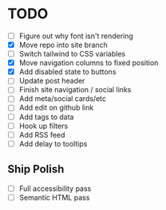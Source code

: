 # TODO

- [ ] Figure out why font isn't rendering
- [x] Move repo into site branch
- [ ] Switch tailwind to CSS variables
- [x] Move navigation columns to fixed position
- [x] Add disabled state to buttons
- [ ] Update post header
- [ ] Finish site navigation / social links
- [ ] Add meta/social cards/etc
- [ ] Add edit on github link
- [ ] Add tags to data
- [ ] Hook up filters
- [ ] Add RSS feed
- [ ] Add delay to tooltips

## Ship Polish

- [ ] Full accessibility pass
- [ ] Semantic HTML pass
